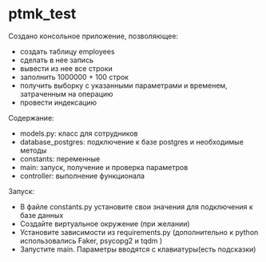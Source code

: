 # ptmk_test

Создано консольное приложение, позволяющее:
- создать таблицу employees
- сделать в нее запись
- вывести из нее все строки
- заполнить 1000000 + 100 строк
- получить выборку с указанными параметрами и временем, затраченным на операцию
- провести индексацию

Содержание:
- models.py: класс для сотрудников
- database_postgres: подключение к базе postgres и необходимые методы
- constants: переменные
- main: запуск, получение и проверка параметров
- controller: выполнение функционала

Запуск:
- В файле constants.py установите свои значения для подключения к базе данных
- Создайте виртуальное окружение (при желании)
- Установите зависимости из requirements.py (дополнительно к python использовались
Faker, psycopg2 и tqdm )
- Запустите main. Параметры вводятся с клавиатуры(есть подсказки)
